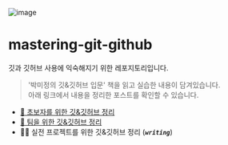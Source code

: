 ![image](https://user-images.githubusercontent.com/74141521/176237262-fa3dfe54-eee5-4ace-89ef-bdc5eff2d2d8.png)


# mastering-git-github
깃과 깃허브 사용에 익숙해지기 위한 레포지토리입니다.

> '박미정의 깃&깃허브 입문' 책을 읽고 실습한 내용이 담겨있습니다.  
> 아래 링크에서 내용을 정리한 포스트를 확인할 수 있습니다.  
- [📖 초보자를 위한 깃&깃허브 정리](https://velog.io/@khakhid/%EC%B4%88%EB%B3%B4%EC%9E%90%EB%A5%BC-%EC%9C%84%ED%95%9C-%EA%B9%83%EA%B9%83%ED%97%88%EB%B8%8C)  
- [🤝 팀을 위한 깃&깃허브 정리](https://velog.io/@khakhid/%ED%8C%80%EC%9D%84-%EC%9C%84%ED%95%9C-%EA%B9%83%EA%B9%83%ED%97%88%EB%B8%8C)  
- 👨‍💻 실전 프로젝트를 위한 깃&깃허브 정리 (***`writing`***)
